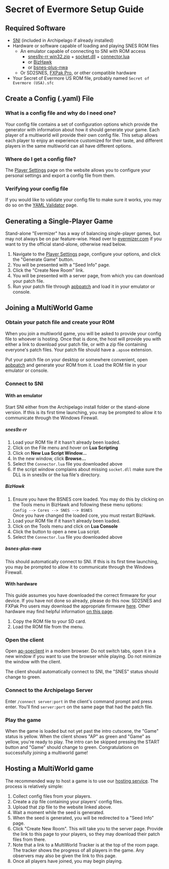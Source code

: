 # Secret of Evermore Setup Guide

## Required Software
- [SNI](https://github.com/alttpo/sni/releases) (included in Archipelago if already installed)
- Hardware or software capable of loading and playing SNES ROM files
    - An emulator capable of connecting to SNI with ROM access
        - [snes9x-rr win32.zip](https://github.com/gocha/snes9x-rr/releases) +
          [socket.dll](http://www.nyo.fr/~skarsnik/socket.dll) +
          [connector.lua](https://raw.githubusercontent.com/alttpo/sni/main/lua/Connector.lua)
        - or [BizHawk](http://tasvideos.org/BizHawk.html)
        - or [bsnes-plus-nwa](https://github.com/black-sliver/bsnes-plus)
    - Or SD2SNES, [FXPak Pro](https://krikzz.com/store/home/54-fxpak-pro.html), or other compatible hardware
- Your Secret of Evermore US ROM file, probably named `Secret of Evermore (USA).sfc`

## Create a Config (.yaml) File

### What is a config file and why do I need one?
Your config file contains a set of configuration options which provide the generator with information about how
it should generate your game. Each player of a multiworld will provide their own config file. This setup allows
each player to enjoy an experience customized for their taste, and different players in the same multiworld
can all have different options.

### Where do I get a config file?
The [Player Settings](/games/Secret%20of%20Evermore/player-settings) page on the website allows you to configure your
personal settings and export a config file from them.

### Verifying your config file
If you would like to validate your config file to make sure it works, you may do so on the
[YAML Validator](/mysterycheck) page.

## Generating a Single-Player Game
Stand-alone "Evermizer" has a way of balancing single-player games, but may not always be on par feature-wise.
Head over to [evermizer.com](https://evermizer.com) if you want to try the official stand-alone, otherwise read below.

1. Navigate to the [Player Settings](/games/Secret%20of%20Evermore/player-settings) page, configure your options, and
   click the "Generate Game" button.
2. You will be presented with a "Seed Info" page.
3. Click the "Create New Room" link.
4. You will be presented with a server page, from which you can download your patch file.
5. Run your patch file through [apbpatch](https://evermizer.com/apbpatch) and load it in your emulator or console.

## Joining a MultiWorld Game

### Obtain your patch file and create your ROM
When you join a multiworld game, you will be asked to provide your config file to whoever is hosting. Once that
is done, the host will provide you with either a link to download your patch file, or with a zip file containing
everyone's patch files. Your patch file should have a `.apsoe` extension.

Put your patch file on your desktop or somewhere convenient, open [apbpatch](https://evermizer.com/apbpatch) and
generate your ROM from it. Load the ROM file in your emulator or console.

### Connect to SNI

#### With an emulator
Start SNI either from the Archipelago install folder or the stand-alone version.
If this is its first time launching, you may be prompted to allow it to communicate through the Windows Firewall.

##### snes9x-rr
1. Load your ROM file if it hasn't already been loaded.
2. Click on the File menu and hover on **Lua Scripting**
3. Click on **New Lua Script Window...**
4. In the new window, click **Browse...**
5. Select the `Connector.lua` file you downloaded above
6. If the script window complains about missing `socket.dll` make sure the DLL is in snes9x or the lua file's directory.

##### BizHawk
1. Ensure you have the BSNES core loaded. You may do this by clicking on the Tools menu in BizHawk and following
   these menu options:  
   `Config --> Cores --> SNES --> BSNES`  
   Once you have changed the loaded core, you must restart BizHawk.
2. Load your ROM file if it hasn't already been loaded.
3. Click on the Tools menu and click on **Lua Console**
4. Click the button to open a new Lua script.
5. Select the `Connector.lua` file you downloaded above

##### bsnes-plus-nwa
This should automatically connect to SNI.
If this is its first time launching, you may be prompted to allow it to communicate through the Windows Firewall. 

#### With hardware
This guide assumes you have downloaded the correct firmware for your device. If you have not
done so already, please do this now. SD2SNES and FXPak Pro users may download the appropriate firmware
[here](https://github.com/RedGuyyyy/sd2snes/releases). Other hardware may find helpful information
[on this page](http://usb2snes.com/#supported-platforms).

1. Copy the ROM file to your SD card.
2. Load the ROM file from the menu.

### Open the client
Open [ap-soeclient](https://evermizer.com/apclient) in a modern browser. Do not switch tabs, open it in a new window
if you want to use the browser while playing. Do not minimize the window with the client.

The client should automatically connect to SNI, the "SNES" status should change to green.

### Connect to the Archipelago Server
Enter `/connect server:port` in the client's command prompt and press enter. You'll find `server:port` on the same page
that had the patch file.

### Play the game
When the game is loaded but not yet past the intro cutscene, the "Game" status is yellow. When the client shows "AP" as
green and "Game" as yellow, you're ready to play. The intro can be skipped pressing the START button and "Game" should
change to green. Congratulations on successfully joining a multiworld game!

## Hosting a MultiWorld game
The recommended way to host a game is to use our [hosting service](/generate). The process is relatively simple:

1. Collect config files from your players.
2. Create a zip file containing your players' config files.
3. Upload that zip file to the website linked above.
4. Wait a moment while the seed is generated.
5. When the seed is generated, you will be redirected to a "Seed Info" page.
6. Click "Create New Room". This will take you to the server page. Provide the link to this page to your players,
   so they may download their patch files from there.
7. Note that a link to a MultiWorld Tracker is at the top of the room page. The tracker shows the progress of all
   players in the game. Any observers may also be given the link to this page.
8. Once all players have joined, you may begin playing.
